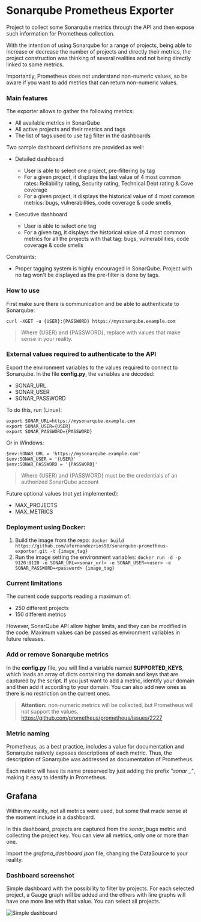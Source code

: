 # Sonarqube Prometheus Exporter

Project to collect some Sonarqube metrics through the API and then expose such information for Prometheus collection.

With the intention of using Sonarqube for a range of projects, being able to increase or decrease the number of projects and directly their metrics, the project construction was thinking of several realities and not being directly linked to some metrics.

Importantly, Prometheus does not understand non-numeric values, so be aware if you want to add metrics that can return non-numeric values.

### Main features

The exporter allows to gather the following metrics:
- All available metrics in SonarQube
- All active projects and their metrics and tags
- The list of tags used to use tag filter in the dashboards

Two sample dashboard definitions are provided as well:
- Detailed dashboard
  - User is able to select one project, pre-filtering by tag
  - For a given project, it displays the last value of 4 most common rates: Reliability rating, Security rating, Technical Debt rating & Cove coverage   
  - For a given project, it displays the historical value of 4 most common metrics: bugs, vulnerabilities, code coverage & code smells

- Executive dashboard
  - User is able to select one tag
  - For a given tag, it displays the historical value of 4 most common metrics for all the projects with that tag: bugs, vulnerabilities, code coverage & code smells

Constraints:
- Proper tagging system is highly encouraged in SonarQube. Project with no tag won't be displayed as the pre-filter is done by tags.

### How to use

First make sure there is communication and be able to authenticate to Sonarqube:
```
curl -XGET -u {USER}:{PASSWORD} https://mysonarqube.example.com
```
> Where {USER} and {PASSWORD}, replace with values that make sense in your reality.

### External values required to authenticate to the API
Export the environment variables to the values required to connect to Sonarqube. In the file **config.py**, the variables are decoded:
- SONAR_URL
- SONAR_USER
- SONAR_PASSWORD

To do this, run (Linux):
```
export SONAR_URL=https://mysonarqube.example.com
export SONAR_USER={USER}
export SONAR_PASSWORD={PASSWORD}
```
Or in Windows:
```
$env:SONAR_URL = 'https://mysonarqube.example.com'
$env:SONAR_USER = '{USER}'
$env:SONAR_PASSWORD = '{PASSWORD}'
```
> Where {USER} and {PASSWORD} must be the credentials of an authorized SonarQube account

Future optional values (not yet implemented):
- MAX_PROJECTS
- MAX_METRICS

### Deployment using Docker:
1. Build the image from the repo:
`docker build https://github.com/afernandezrios90/sonarqube-prometheus-exporter.git -t {image_tag}`
2. Run the image setting the environment variables:
`docker run -d -p 9120:9120 -e SONAR_URL=<sonar_url> -e SONAR_USER=<user> -e SONAR_PASSWORD=<password> {image_tag}`

### Current limitations
The current code supports reading a maximum of:
- 250 different projects
- 150 different metrics

However, SonarQube API allow higher limits, and they can be modified in the code. Maximum values can be passed as environment variables in future releases. 

### Add or remove Sonarqube metrics

In the **config.py** file, you will find a variable named **SUPPORTED_KEYS**, which loads an array of dicts containing the domain and keys that are captured by the script. If you just want to add a metric, identify your domain and then add it according to your domain. You can also add new ones as there is no restriction on the current ones.

> **Attention:** non-numeric metrics will be collected, but Prometheus will not support the values.
> https://github.com/prometheus/prometheus/issues/2227

### Metric naming

Prometheus, as a best practice, includes a value for documentation and Sonarqube natively exposes descriptions of each metric. Thus, the description of Sonarqube was addressed as documentation of Prometheus.

Each metric will have its name preserved by just adding the prefix *"sonar _"*, making it easy to identify in Prometheus.

## Grafana

Within my reality, not all metrics were used, but some that made sense at the moment include in a dashboard.

In this dashboard, projects are captured from the *sonar_bugs* metric and collecting the project key. You can view all metrics, only one or more than one.

Import the *grafana_dashboard.json* file, changing the DataSource to your reality.

### Dashboard screenshot

Simple dashboard with the possibility to filter by projects. For each selected project, a Gauge graph will be added and the others with line graphs will have one more line with that value. You can select all projects.

![Simple dashboard](dashboard_screenshot/simple_dashboard_project_filter.jpg)

